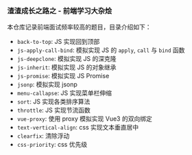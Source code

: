 ### 渣渣成长之路之 - 前端学习大杂烩

本仓库记录前端面试频率较高的题目，目录介绍如下：

- `back-to-top`: JS 实现回到顶部
- `js-apply-call-bind`: 模拟实现 JS 的 `apply`, `call` 与 `bind` 函数
- `js-deepclone`: 模拟实现 JS 的深克隆
- `js-inherit`: 模拟实现 JS 的对象继承
- `js-promise`: 模拟实现 JS Promise
- `jsonp`: 模拟实现 jsonp
- `menu-callapse`: JS 实现菜单栏伸缩
- `sort`: JS 实现各类排序算法
- `throttle`: JS 实现节流函数
- `vue-proxy`: 使用 proxy 模拟实现 Vue3 的双向绑定
- `text-vertical-align`: css 实现文本垂直居中
- `clearfix`: 清除浮动
- `css-priority`: css 优先级